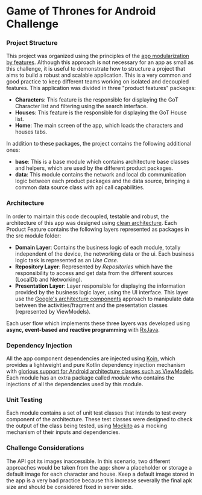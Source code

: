 # Game of Thrones for Android Challenge
### Project Structure  
This project was organized using the principles of the [app modularization by features](https://proandroiddev.com/intro-to-app-modularization-42411e4c421e). Although this approach is not necessary for an app as small as this challenge, it is useful to demonstrate how to structure a project that aims to build a robust and scalable application. This is a very common and good practice to keep different teams working on isolated and decoupled features. This application was divided in three "product features" packages:   
- **Characters**: This feature is the responsible for displaying the GoT Character list and filtering using the search interface.  
- **Houses**: This feature is the responsible for displaying the GoT House list.  
- **Home**: The main screen of the app, which loads the characters and houses tabs.
  
In addition to these packages, the project contains the following additional ones:  
- **base**: This is a base module which contains architecture base classes and helpers, which are used by the different product packages.   
- **data**: This module contains the network and local db communication logic between each product packages and the data source, bringing a common data source class with api call capabilities.  
 
  
### Architecture  
In order to maintain this code decoupled, testable and robust, the architecture of this app was designed using [clean architecture](http://blog.cleancoder.com/uncle-bob/2012/08/13/the-clean-architecture.html). Each Product Feature contains the following layers represented as packages in the src module folder:  
- **Domain Layer**: Contains the business logic of each module, totally independent of the device, the networking data or the ui. Each business logic task is represented as an *Use Case*.  
- **Repository Layer**: Represented by *Repositories* which have the responsibility to access and get data from the different sources (LocalDb and Networking).  
- **Presentation Layer**: Layer responsible for displaying the information provided by the business logic layer, using the UI interface. This layer use the [Google's architecture components](https://developer.android.com/topic/libraries/architecture/) approach to manipulate data between the activities/fragment and the presentation classes (represented by ViewModels).  
  
Each user flow which implements these three layers was developed using **async, event-based and reactive programming** with [RxJava](https://github.com/ReactiveX/RxJava).  
  
  
### Dependency Injection  
All the app component dependencies are injected using [Koin](https://insert-koin.io/), which provides a lightweight and pure Kotlin dependency injection mechanism with [glorious support for Android architecture classes such as ViewModels](https://insert-koin.io/docs/1.0/documentation/reference/index.html#_architecture_components_with_koin_viewmodel). Each module has an extra package called *module* who contains the injections of all the dependencies used by this module.  
  
### Unit Testing  
Each module contains a set of unit test classes that intends to test every component of the architecture. These test classes were designed to check the output of the class being tested, using [Mockito](https://site.mockito.org/) as a mocking mechanism of their inputs and dependencies.

### Challenge Considerations
The API got its images inaccessible. In this scenario, two different approaches would be taken from the app: show a placeholder or storage a default image for each character and house. Keep a default image stored in the app is a very bad practice because this increase severally the final apk size and should be considered fixed in server side.
